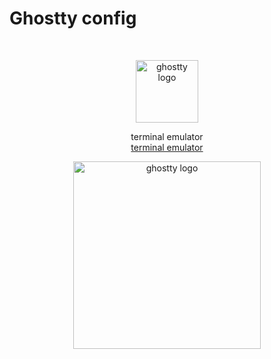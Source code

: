 # Ghostty config

<div align="center">
    <br/>
    <p>
        <img src="https://ghostty.org/_next/static/media/ghostty-wordmark.6a43fa21.svg" title="ghostty" alt="ghostty logo" width="100" />
    </p>
    <p>
        terminal emulator
        <br/>
        <a href="https://ghostty.org/">
            terminal emulator
        </a>
    </p>
        <p>
        <img src="https://i.imgur.com/5kzhY5w.png" title="ghostty" alt="ghostty logo" width="300" />
    </p>
    <br/>
</div>